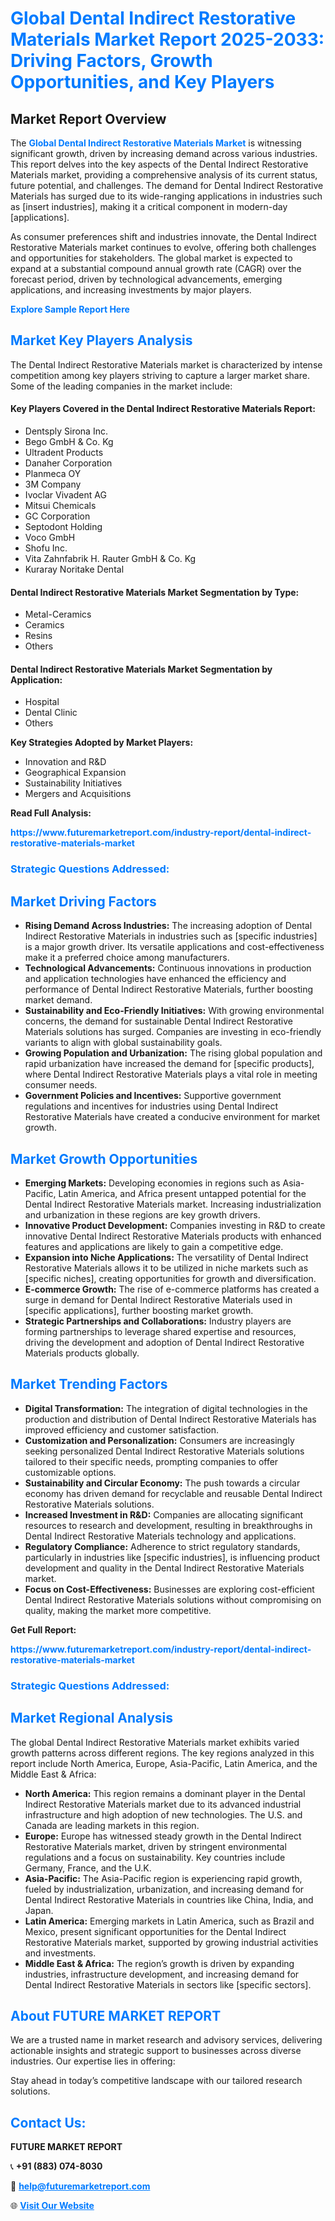 <h1 style="color: #007BFF;">Global Dental Indirect Restorative Materials Market Report 2025-2033: Driving Factors, Growth Opportunities, and Key Players</h1>

<section id="overview">
<h2>Market Report Overview</h2>
<p>The <a href="https://www.futuremarketreport.com/industry-report/dental-indirect-restorative-materials-market" style="color: #007BFF; text-decoration: none;"><strong>Global Dental Indirect Restorative Materials Market</strong></a> is witnessing significant growth, driven by increasing demand across various industries. This report delves into the key aspects of the Dental Indirect Restorative Materials market, providing a comprehensive analysis of its current status, future potential, and challenges. The demand for Dental Indirect Restorative Materials has surged due to its wide-ranging applications in industries such as [insert industries], making it a critical component in modern-day [applications].</p>
<p>As consumer preferences shift and industries innovate, the Dental Indirect Restorative Materials market continues to evolve, offering both challenges and opportunities for stakeholders. The global market is expected to expand at a substantial compound annual growth rate (CAGR) over the forecast period, driven by technological advancements, emerging applications, and increasing investments by major players.</p>
</section>

<section id="overview">
<p><a href="https://www.futuremarketreport.com/request-sample/reportId=64670" style="color: #007BFF; text-decoration: none;"><strong>Explore Sample Report Here</strong></a></p>
</section>

<section id="key-players">
<h2 style="color: #007BFF;">Market Key Players Analysis</h2>
<p>The Dental Indirect Restorative Materials market is characterized by intense competition among key players striving to capture a larger market share. Some of the leading companies in the market include:</p>
<h4>Key Players Covered in the Dental Indirect Restorative Materials Report:</h4>
<ul><li>Dentsply Sirona Inc.</li><li>Bego GmbH &amp; Co. Kg</li><li>Ultradent Products</li><li>Danaher Corporation</li><li>Planmeca OY</li><li>3M Company</li><li>Ivoclar Vivadent AG</li><li>Mitsui Chemicals</li><li>GC Corporation</li><li>Septodont Holding</li><li>Voco GmbH</li><li>Shofu Inc.</li><li>Vita Zahnfabrik H. Rauter GmbH &amp; Co. Kg</li><li>Kuraray Noritake Dental</li></ul>
<h4>Dental Indirect Restorative Materials Market Segmentation by Type:</h4>
<ul><li>Metal-Ceramics</li><li>Ceramics</li><li>Resins</li><li>Others</li></ul>

<h4>Dental Indirect Restorative Materials Market Segmentation by Application:</h4>
<ul><li>Hospital</li><li>Dental Clinic</li><li>Others</li></ul>
<p><strong>Key Strategies Adopted by Market Players:</strong></p>
<ul>
<li>Innovation and R&D</li>
<li>Geographical Expansion</li>
<li>Sustainability Initiatives</li>
<li>Mergers and Acquisitions</li>
</ul>
</section>

<section>
<p><strong>Read Full Analysis: </strong></p><a href="https://www.futuremarketreport.com/industry-report/dental-indirect-restorative-materials-market" style="color: #007BFF; text-decoration: none;"><strong>https://www.futuremarketreport.com/industry-report/dental-indirect-restorative-materials-market</strong></a>
<h3 style="color: #007BFF;">Strategic Questions Addressed:</h3>
</section>

<section id="driving-factors">
<h2 style="color: #007BFF;">Market Driving Factors</h2>
<ul>
<li><strong>Rising Demand Across Industries:</strong> The increasing adoption of Dental Indirect Restorative Materials in industries such as [specific industries] is a major growth driver. Its versatile applications and cost-effectiveness make it a preferred choice among manufacturers.</li>
<li><strong>Technological Advancements:</strong> Continuous innovations in production and application technologies have enhanced the efficiency and performance of Dental Indirect Restorative Materials, further boosting market demand.</li>
<li><strong>Sustainability and Eco-Friendly Initiatives:</strong> With growing environmental concerns, the demand for sustainable Dental Indirect Restorative Materials solutions has surged. Companies are investing in eco-friendly variants to align with global sustainability goals.</li>
<li><strong>Growing Population and Urbanization:</strong> The rising global population and rapid urbanization have increased the demand for [specific products], where Dental Indirect Restorative Materials plays a vital role in meeting consumer needs.</li>
<li><strong>Government Policies and Incentives:</strong> Supportive government regulations and incentives for industries using Dental Indirect Restorative Materials have created a conducive environment for market growth.</li>
</ul>
</section>

<section id="growth-opportunities">
<h2 style="color: #007BFF;">Market Growth Opportunities</h2>
<ul>
<li><strong>Emerging Markets:</strong> Developing economies in regions such as Asia-Pacific, Latin America, and Africa present untapped potential for the Dental Indirect Restorative Materials market. Increasing industrialization and urbanization in these regions are key growth drivers.</li>
<li><strong>Innovative Product Development:</strong> Companies investing in R&D to create innovative Dental Indirect Restorative Materials products with enhanced features and applications are likely to gain a competitive edge.</li>
<li><strong>Expansion into Niche Applications:</strong> The versatility of Dental Indirect Restorative Materials allows it to be utilized in niche markets such as [specific niches], creating opportunities for growth and diversification.</li>
<li><strong>E-commerce Growth:</strong> The rise of e-commerce platforms has created a surge in demand for Dental Indirect Restorative Materials used in [specific applications], further boosting market growth.</li>
<li><strong>Strategic Partnerships and Collaborations:</strong> Industry players are forming partnerships to leverage shared expertise and resources, driving the development and adoption of Dental Indirect Restorative Materials products globally.</li>
</ul>
</section>

<section id="trending-factors">
<h2 style="color: #007BFF;">Market Trending Factors</h2>
<ul>
<li><strong>Digital Transformation:</strong> The integration of digital technologies in the production and distribution of Dental Indirect Restorative Materials has improved efficiency and customer satisfaction.</li>
<li><strong>Customization and Personalization:</strong> Consumers are increasingly seeking personalized Dental Indirect Restorative Materials solutions tailored to their specific needs, prompting companies to offer customizable options.</li>
<li><strong>Sustainability and Circular Economy:</strong> The push towards a circular economy has driven demand for recyclable and reusable Dental Indirect Restorative Materials solutions.</li>
<li><strong>Increased Investment in R&D:</strong> Companies are allocating significant resources to research and development, resulting in breakthroughs in Dental Indirect Restorative Materials technology and applications.</li>
<li><strong>Regulatory Compliance:</strong> Adherence to strict regulatory standards, particularly in industries like [specific industries], is influencing product development and quality in the Dental Indirect Restorative Materials market.</li>
<li><strong>Focus on Cost-Effectiveness:</strong> Businesses are exploring cost-efficient Dental Indirect Restorative Materials solutions without compromising on quality, making the market more competitive.</li>
</ul>
</section>

<section>
<p><strong>Get Full Report: </strong></p><a href="https://www.futuremarketreport.com/industry-report/dental-indirect-restorative-materials-market" style="color: #007BFF; text-decoration: none;"><strong>https://www.futuremarketreport.com/industry-report/dental-indirect-restorative-materials-market</strong></a>
<h3 style="color: #007BFF;">Strategic Questions Addressed:</h3>
</section>


<section id="regional-analysis">
<h2 style="color: #007BFF;">Market Regional Analysis</h2>
<p>The global Dental Indirect Restorative Materials market exhibits varied growth patterns across different regions. The key regions analyzed in this report include North America, Europe, Asia-Pacific, Latin America, and the Middle East & Africa:</p>
<ul>
<li><strong>North America:</strong> This region remains a dominant player in the Dental Indirect Restorative Materials market due to its advanced industrial infrastructure and high adoption of new technologies. The U.S. and Canada are leading markets in this region.</li>
<li><strong>Europe:</strong> Europe has witnessed steady growth in the Dental Indirect Restorative Materials market, driven by stringent environmental regulations and a focus on sustainability. Key countries include Germany, France, and the U.K.</li>
<li><strong>Asia-Pacific:</strong> The Asia-Pacific region is experiencing rapid growth, fueled by industrialization, urbanization, and increasing demand for Dental Indirect Restorative Materials in countries like China, India, and Japan.</li>
<li><strong>Latin America:</strong> Emerging markets in Latin America, such as Brazil and Mexico, present significant opportunities for the Dental Indirect Restorative Materials market, supported by growing industrial activities and investments.</li>
<li><strong>Middle East & Africa:</strong> The region’s growth is driven by expanding industries, infrastructure development, and increasing demand for Dental Indirect Restorative Materials in sectors like [specific sectors].</li>
</ul>
</section>

<footer>
<h2 style="color: #007BFF;">About FUTURE MARKET REPORT</h2>
<p>We are a trusted name in market research and advisory services, delivering actionable insights and strategic support to businesses across diverse industries. Our expertise lies in offering:</p>

<p>Stay ahead in today’s competitive landscape with our tailored research solutions.</p>

<h2 style="color: #007BFF;">Contact Us:</h2>
<p><strong>FUTURE MARKET REPORT</strong></p>
<p>📞 <strong>+91 (883) 074-8030</strong></p>
<p>📧 <strong><a href="mailto:help@futuremarketreport.com" style="color: #007BFF;">help@futuremarketreport.com</a></strong></p>
<p>🌐 <strong><a href="https://www.futuremarketreport.com/" style="color: #007BFF;">Visit Our Website</a></strong></p>
</footer>